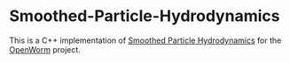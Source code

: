 Smoothed-Particle-Hydrodynamics
===========

This is a C++ implementation of [Smoothed Particle Hydrodynamics](http://en.wikipedia.org/wiki/Smoothed-particle_hydrodynamics) for the [OpenWorm](http://openworm.org) project.
